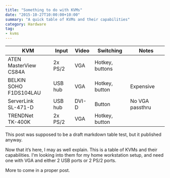 ```yaml
---
title: "Something to do with KVMs"
date: "2015-10-27T10:00:00+10:00"
summary: "A quick table of KVMs and their capabilities"
category: Hardware
tag:
- kvms
---
```

| KVM                         | Input        | Video | Switching        | Notes           |
|-----------------------------|--------------|-------|------------------|-----------------|
| ATEN<br />MasterView CS84A  | 2x PS/2      | VGA   | Hotkey, buttons  |                 |
| BELKIN<br />SOHO F1DS104LAU | USB hub      | VGA   | Hotkey, button   | Expensive       |
| ServerLink<br />SL-471-D    | USB hub      | DVI-D | Button           | No VGA passthru |
| TRENDNet<br />TK-400K       | 2x PS/2      | VGA   | Hotkey, button   |                 |

This post was supposed to be a draft markdown table test, but it published anyway.

Now that it’s here, I may as well explain. This is a table of KVMs and their capabilities. I'm looking into them for my home workstation setup, and need one with VGA and either 2 USB ports or 2 PS/2 ports.

More to come in a proper post.
